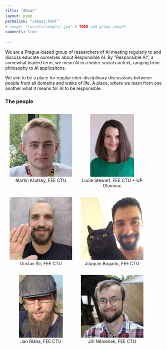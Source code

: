 ```yaml
---
title: "About"
layout: page
permalink: "/about.html"
# image: "/assets/images/.jpg" # TODO add group image?
comments: true

---
```


We are a Prague-based group of researchers of AI meeting regularly to and discuss educate ourselves about Responsible AI. By "Responsible AI", a somewhat loaded term, we mean AI in a wider social context, ranging from philosophy to AI applicaitons.

We aim to be a place for regular inter-disciplinary discussions between people from all domains and walks of life. A place, where we learn from one another what it means for AI to be responsible.

### The people
<div style="display:flex;flex-wrap:wrap;text-align:center">
    <div style="margin:1em;width:200px">
        <img src="/assets/images/people/martin.png" alt="Martin Krutský" style="max-height:200px;"/>
        <br>Martin Krutský, FEE CTU
    </div>
    <div style="margin:1em;width:200px">
        <img src="/assets/images/people/lucka.jpg" alt="Lucie Stewart" style="max-height:200px;"/>
        <br>Lucie Stewart, FEE CTU + UP Olomouc
    </div>
    <div style="margin:1em;width:200px">
        <img src="/assets/images/people/gusta.jpg" alt="Gustav Šír" style="max-height:200px;"/>
        <br>Gustav Šír, FEE CTU
    </div>
    <div style="margin:1em;width:200px">
        <img src="/assets/images/people/joaquin.png" alt="Joaquin Bogado" style="max-height:200px;"/>
        <br>Joaquin Bogado, FEE CTU
    </div>
    <div style="margin:1em;width:200px">
        <img src="/assets/images/people/honza.jpg" alt="Jan Bláha" style="max-height:200px;"/>
        <br>Jan Bláha, FEE CTU
    </div>
    <div style="margin:1em;width:200px">
        <img src="/assets/images/people/jiri.png" alt="Jiří Němeček" style="max-height:200px;"/>
        <br>Jiří Němeček, FEE CTU
    </div>
</div>
